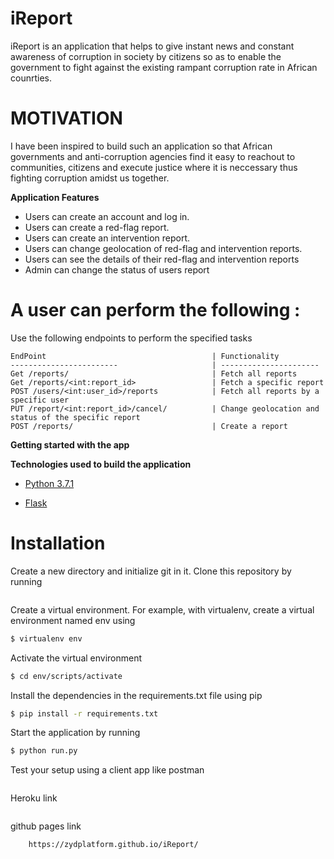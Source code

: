 
# iReport
iReport is an application that helps to give instant news and constant awareness of corruption in society
by citizens so as to enable the government to fight against the existing rampant corruption rate in African counrties. 

# MOTIVATION
I have been inspired to build such an application so that African governments and anti-corruption agencies
find it easy to reachout to communities, citizens and execute justice where it is neccessary thus fighting corruption amidst us together. 

**Application Features**
* Users can create an account and log in.
* Users can create a red-flag report.
* Users can create an intervention report.
* Users can change geolocation of red-flag and intervention reports.
* Users can see the details of their red-flag and intervention reports
* Admin can change the status of users report


# A user can perform the following :
 Use the following endpoints to perform the specified tasks 
    
    EndPoint                                     | Functionality
    ------------------------                     | ----------------------
    Get /reports/                                | Fetch all reports
    Get /reports/<int:report_id>                 | Fetch a specific report
    POST /users/<int:user_id>/reports            | Fetch all reports by a specific user
    PUT /report/<int:report_id>/cancel/          | Change geolocation and status of the specific report
    POST /reports/                               | Create a report
    
**Getting started with the app**

**Technologies used to build the application**

* [Python 3.7.1](https://docs.python.org/3/)

* [Flask](http://flask.pocoo.org/)

# Installation

Create a new directory and initialize git in it. Clone this repository by running
```sh

```
Create a virtual environment. For example, with virtualenv, create a virtual environment named env using
```sh
$ virtualenv env
```
Activate the virtual environment
```sh
$ cd env/scripts/activate
```
Install the dependencies in the requirements.txt file using pip
```sh
$ pip install -r requirements.txt
```

Start the application by running
```sh
$ python run.py
```
Test your setup using a client app like postman

```sh
```
Heroku link
```sh

```
github pages link
```sh
    https://zydplatform.github.io/iReport/
```